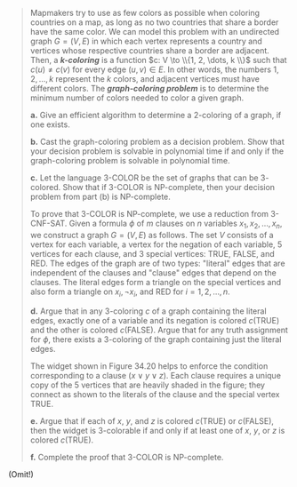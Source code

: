 > Mapmakers try to use as few colors as possible when coloring countries on a map, as long as no two countries that share a border have the same color. We can model this problem with an undirected graph $G = (V, E)$ in which each vertex represents a country and vertices whose respective countries share a border are adjacent. Then, a ***$k$-coloring*** is a function $c: V \to \\{1, 2, \dots, k \\}$ such that $c(u) \ne c(v)$ for every edge $(u, v) \in E$. In other words, the numbers $1, 2, \dots, k$ represent the $k$ colors, and adjacent vertices must have different colors. The ***graph-coloring problem*** is to determine the minimum number of colors needed to color a given graph.
> 
> **a.** Give an efficient algorithm to determine a $2$-coloring of a graph, if one exists.
> 
> **b.** Cast the graph-coloring problem as a decision problem. Show that your decision problem is solvable in polynomial time if and only if the graph-coloring problem is solvable in polynomial time.
> 
> **c.** Let the language $\text{3-COLOR}$ be the set of graphs that can be $3$-colored. Show that if $\text{3-COLOR}$ is $\text{NP-complete}$, then your decision problem from part (b) is $\text{NP-complete}$.
> 
> To prove that $\text{3-COLOR}$ is $\text{NP-complete}$, we use a reduction from $\text{3-CNF-SAT}$. Given a formula $\phi$ of $m$ clauses on $n$ variables $x_1, x_2, \dots, x_n$, we construct a graph $G = (V, E)$ as follows. The set $V$ consists of a vertex for each variable, a vertex for the negation of each variable, $5$ vertices for each clause, and $3$ special vertices: $\text{TRUE}$, $\text{FALSE}$, and $\text{RED}$. The edges of the graph are of two types: "literal" edges that are independent of the clauses and "clause" edges that depend on the clauses. The literal edges form a triangle on the special vertices and also form a triangle on $x_i, \neg x_i$, and $\text{RED}$ for $i = 1, 2, \dots, n$.
> 
> **d.** Argue that in any $3$-coloring $c$ of a graph containing the literal edges, exactly one of a variable and its negation is colored $c(\text{TRUE})$ and the other is colored $c(\text{FALSE})$. Argue that for any truth assignment for $\phi$, there exists a $3$-coloring of the graph containing just the literal edges.
> 
> The widget shown in Figure 34.20 helps to enforce the condition corresponding to a clause $(x \vee y \vee z)$. Each clause requires a unique copy of the $5$ vertices that are heavily shaded in the figure; they connect as shown to the literals of the clause and the special vertex $\text{TRUE}$.
> 
> **e.** Argue that if each of $x$, $y$, and $z$ is colored $c(\text{TRUE})$ or $c(\text{FALSE})$, then the widget is $3$-colorable if and only if at least one of $x$, $y$, or $z$ is colored $c(\text{TRUE})$.
> 
> **f.** Complete the proof that $\text{3-COLOR}$ is $\text{NP-complete}$.

(Omit!)
